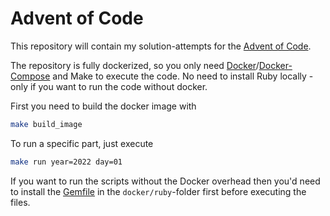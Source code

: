 # Advent of Code

This repository will contain my solution-attempts for the [Advent of Code](https://adventofcode.com/).

The repository is fully dockerized, so you only need [Docker](https://www.docker.com/)/[Docker-Compose](https://docs.docker.com/compose/install/) and Make to execute the code. No need to install Ruby locally - only if you want to run the code without docker.

First you need to build the docker image with
```sh
make build_image
```

To run a specific part, just execute
```sh
make run year=2022 day=01
```

If you want to run the scripts without the Docker overhead then you'd need to install the [Gemfile](docker/ruby/Gemfile) in the `docker/ruby`-folder first before executing the files.

